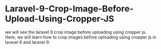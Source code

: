 # Laravel-9-Crop-Image-Before-Upload-Using-Cropper-JS
we will see the laravel 9 crop image before uploading using cropper js. Here, we will learn how to crop images before uploading using cropper js in laravel 8 and laravel 9.
